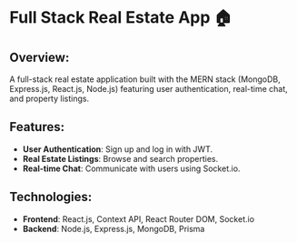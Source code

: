 # Full Stack Real Estate App 🏠

## Overview:
A full-stack real estate application built with the MERN stack (MongoDB, Express.js, React.js, Node.js) featuring user authentication, real-time chat, and property listings.

## Features:
- **User Authentication**: Sign up and log in with JWT.
- **Real Estate Listings**: Browse and search properties.
- **Real-time Chat**: Communicate with users using Socket.io.

## Technologies:
- **Frontend**: React.js, Context API, React Router DOM, Socket.io
- **Backend**: Node.js, Express.js, MongoDB, Prisma
